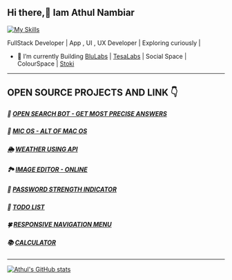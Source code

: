 ## Hi there,👋 Iam Athul Nambiar
[![My Skills](https://skillicons.dev/icons?i=react,html,css,js,jquery,bootstrap,c,cpp,php,nodejs,androidstudio,codepen,firebase,github)](https://skillicons.dev)

FullStack Developer | App , UI , UX Developer |  Exploring curiously | 

- 🔭 I’m currently Building [BluLabs](https://play.google.com/store/apps/dev?id=7183312321357597419) | [TesaLabs](https://play.google.com/store/apps/dev?id=8316335420629473234) | Social Space | ColourSpace | [Stoki](https://www.stoki.shop/)

<!--- 🌱 I’m currently learning  Flutter , DSA 
- ❤️ JavaScript, Bootstarp , C, C++ , JQuery , CSS3 , HTML5
- 🧪 INTERMEDIATE - PHP , SQL , Flutter -->
---
## OPEN SOURCE PROJECTS AND LINK 👇

##### 🤖 [OPEN SEARCH BOT - GET MOST PRECISE ANSWERS](https://athul-22.github.io/OPEN-SEARCH-BOT/)
##### 🌈 [MIC OS - ALT OF MAC OS](https://athul-22.github.io/micos/)
##### 🌦️ [WEATHER USING API](https://athul-22.github.io/weather)
##### 🏞️ [IMAGE EDITOR - ONLINE](https://athul-22.github.io/image-editor-online)
##### 🔐 [PASSWORD STRENGTH INDICATOR](https://athul-22.github.io/password-strength-indicator) 
##### 📝 [TODO LIST](https://athul-22.github.io/todo/)
##### 🍀 [RESPONSIVE NAVIGATION MENU](https://athul-22.github.io/responsive-navigation)
##### 📚 [CALCULATOR](https://athul-22.github.io/calculator)
---
[![Athul's GitHub stats](https://github-readme-stats.vercel.app/api?username=athul-22)](https://github.com/anuraghazra/github-readme-stats)



